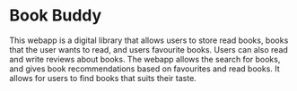 # Book Buddy

This webapp is a digital library that allows users to store read books, books that the user wants to read, and users favourite books. Users can also read and write reviews about books. The webapp allows the search for books, and gives book recommendations based on favourites and read books. It allows for users to find books that suits their taste.